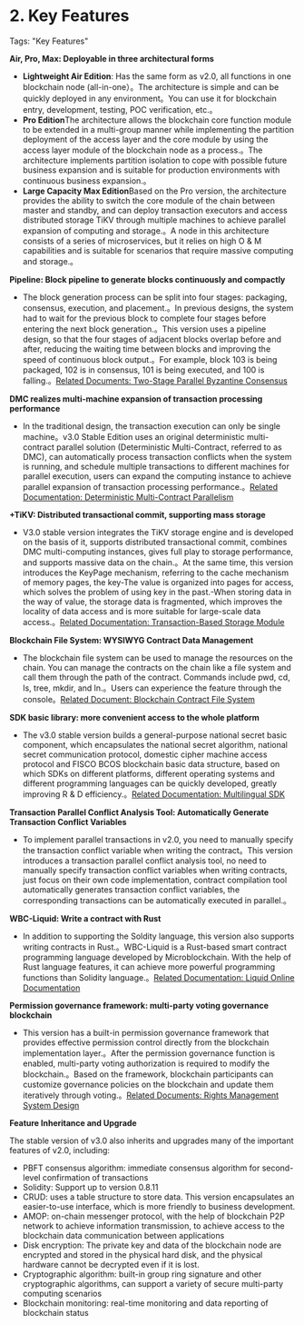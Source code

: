 # 2. Key Features

Tags: "Key Features"

**Air, Pro, Max: Deployable in three architectural forms**

- **Lightweight Air Edition**: Has the same form as v2.0, all functions in one blockchain node (all-in-one）。The architecture is simple and can be quickly deployed in any environment。You can use it for blockchain entry, development, testing, POC verification, etc.。
- **Pro Edition**The architecture allows the blockchain core function module to be extended in a multi-group manner while implementing the partition deployment of the access layer and the core module by using the access layer module of the blockchain node as a process.。The architecture implements partition isolation to cope with possible future business expansion and is suitable for production environments with continuous business expansion.。
- **Large Capacity Max Edition**Based on the Pro version, the architecture provides the ability to switch the core module of the chain between master and standby, and can deploy transaction executors and access distributed storage TiKV through multiple machines to achieve parallel expansion of computing and storage.。A node in this architecture consists of a series of microservices, but it relies on high O & M capabilities and is suitable for scenarios that require massive computing and storage.。

**Pipeline: Block pipeline to generate blocks continuously and compactly**

- The block generation process can be split into four stages: packaging, consensus, execution, and placement.。In previous designs, the system had to wait for the previous block to complete four stages before entering the next block generation.。This version uses a pipeline design, so that the four stages of adjacent blocks overlap before and after, reducing the waiting time between blocks and improving the speed of continuous block output.。For example, block 103 is being packaged, 102 is in consensus, 101 is being executed, and 100 is falling.。[Related Documents: Two-Stage Parallel Byzantine Consensus](../design/consensus/consensus.md)

**DMC realizes multi-machine expansion of transaction processing performance**

- In the traditional design, the transaction execution can only be single machine。v3.0 Stable Edition uses an original deterministic multi-contract parallel solution (Deterministic Multi-Contract, referred to as DMC), can automatically process transaction conflicts when the system is running, and schedule multiple transactions to different machines for parallel execution, users can expand the computing instance to achieve parallel expansion of transaction processing performance.。[Related Documentation: Deterministic Multi-Contract Parallelism](../design/parallel/DMC.md)

**+TiKV: Distributed transactional commit, supporting mass storage**

- V3.0 stable version integrates the TiKV storage engine and is developed on the basis of it, supports distributed transactional commit, combines DMC multi-computing instances, gives full play to storage performance, and supports massive data on the chain.。At the same time, this version introduces the KeyPage mechanism, referring to the cache mechanism of memory pages, the key-The value is organized into pages for access, which solves the problem of using key in the past.-When storing data in the way of value, the storage data is fragmented, which improves the locality of data access and is more suitable for large-scale data access.。[Related Documentation: Transaction-Based Storage Module](../design/storage/storage.md)

**Blockchain File System: WYSIWYG Contract Data Management**

- The blockchain file system can be used to manage the resources on the chain. You can manage the contracts on the chain like a file system and call them through the path of the contract. Commands include pwd, cd, ls, tree, mkdir, and ln.。Users can experience the feature through the console。[Related Document: Blockchain Contract File System](../design/contract_directory.md)

**SDK basic library: more convenient access to the whole platform**

- The v3.0 stable version builds a general-purpose national secret basic component, which encapsulates the national secret algorithm, national secret communication protocol, domestic cipher machine access protocol and FISCO BCOS blockchain basic data structure, based on which SDKs on different platforms, different operating systems and different programming languages can be quickly developed, greatly improving R & D efficiency.。[Related Documentation: Multilingual SDK](../sdk/index.md)

**Transaction Parallel Conflict Analysis Tool: Automatically Generate Transaction Conflict Variables**

- To implement parallel transactions in v2.0, you need to manually specify the transaction conflict variable when writing the contract。This version introduces a transaction parallel conflict analysis tool, no need to manually specify transaction conflict variables when writing contracts, just focus on their own code implementation, contract compilation tool automatically generates transaction conflict variables, the corresponding transactions can be automatically executed in parallel.。

**WBC-Liquid: Write a contract with Rust**

- In addition to supporting the Soldity language, this version also supports writing contracts in Rust.。WBC-Liquid is a Rust-based smart contract programming language developed by Microblockchain. With the help of Rust language features, it can achieve more powerful programming functions than Solidity language.。[Related Documentation: Liquid Online Documentation](https://liquid-doc.readthedocs.io/zh_CN/latest/)

**Permission governance framework: multi-party voting governance blockchain**

- This version has a built-in permission governance framework that provides effective permission control directly from the blockchain implementation layer.。After the permission governance function is enabled, multi-party voting authorization is required to modify the blockchain.。Based on the framework, blockchain participants can customize governance policies on the blockchain and update them iteratively through voting.。[Related Documents: Rights Management System Design](../design/committee_design.md)

**Feature Inheritance and Upgrade**

The stable version of v3.0 also inherits and upgrades many of the important features of v2.0, including:

- PBFT consensus algorithm: immediate consensus algorithm for second-level confirmation of transactions
- Solidity: Support up to version 0.8.11
- CRUD: uses a table structure to store data. This version encapsulates an easier-to-use interface, which is more friendly to business development.
- AMOP: on-chain messenger protocol, with the help of blockchain P2P network to achieve information transmission, to achieve access to the blockchain data communication between applications
- Disk encryption: The private key and data of the blockchain node are encrypted and stored in the physical hard disk, and the physical hardware cannot be decrypted even if it is lost.
- Cryptographic algorithm: built-in group ring signature and other cryptographic algorithms, can support a variety of secure multi-party computing scenarios
- Blockchain monitoring: real-time monitoring and data reporting of blockchain status
